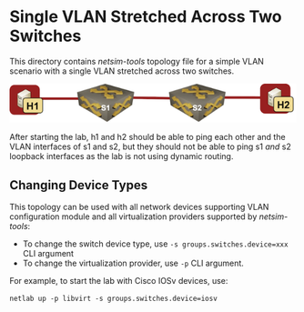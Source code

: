# Single VLAN Stretched Across Two Switches

This directory contains *netsim-tools* topology file for a simple VLAN scenario with a single VLAN stretched across two switches.

![Single VLAN topology](vlan-simple.png)

After starting the lab, h1 and h2 should be able to ping each other and the VLAN interfaces of s1 and s2, but they should not be able to ping s1 *and* s2 loopback interfaces as the lab is not using dynamic routing.

## Changing Device Types

This topology can be used with all network devices supporting VLAN configuration module and all virtualization providers supported by *netsim-tools*:

* To change the switch device type, use `-s groups.switches.device=xxx` CLI argument
* To change the virtualization provider, use `-p` CLI argument.

For example, to start the lab with Cisco IOSv devices, use:

```
netlab up -p libvirt -s groups.switches.device=iosv
```

